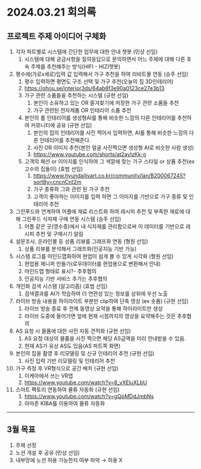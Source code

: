 # 2024.03.21 회의록
## 프로젝트 주제 아이디어 구체화
1. 각자 파트별로 시스템에 간단한 업무에 대한 안내 챗봇 (민상 선임)
    1. 시스템에 대해 궁금사항을 질의응답으로 문의하면서 어느 주제에 대해 다른 후속 주제를 추천해주는 방식(HIFI - HIZI챗봇)
2. 평수에(가로x세로)입력 값 입력해서 가구 추천을 하여 리바트몰 연동 (승주 선임)
    1. 평수 입력하면 평면도 구조 선택 및 가구 추천(오늘의 집 3D인테리어)
    2. https://ohou.se/interior3ds/64ab6f3e90a0123ce27e3b13
    3. 가구 관련 소품들을 추천하는 시스템 (규현 선임)
        1. 본인이 소유하고 있는 OR 즐겨찾기에 저장한 가구 관련 소품들 추천
        2. 가구 관련된 전자제품 OR 인테리어 소품 추천
    4. 본인의 룸 인테리어를 생성형AI를 통해 비슷한 느낌의 다른 인테리어를 추천하여 커뮤니티에 공유 (규현 선임)
        1. 본인의 집의 인테리어를 사진 찍어서 입력하면, AI를 통해 비슷한 느낌의 다른 인테리어를 추천해준다.
        2. 사진 OR 이미지 추천(본인 얼굴 사진찍으면 생성형 AI로 비슷한 사람 생성)
        3. https://www.youtube.com/shorts/at2ayIzKk-o
    5. 고객의 패션 or 이미지를 인식하여 그 색깔에 맞는 가구 스타일 or 상품 추천(ex 고수의 집들이) (효범 선임)
        1. https://www.hyundailivart.co.kr/community/lan/B200067245?sortBy=cncnCnt2m
        2. 가구 종류와 그와 관련 된 가구 추천
        3. 고객이 좋아하는 이미지를 입력 하면 그 이미지를 기반으로 가구 종류 및 인테리어 추천
3. 그린푸드와 연계하여 어플에 재료 리스트화 하여 레시피 추천 및 부족한 재료에 대해 그린푸드 식자재 구매 연동 시스템 (승주 선임)
    1. 어플 같은 곳(영수증)에서 내 식자재를 관리함으로써 이 데이터를 기반으로 레시피 추천 및 구매시기 알림
4. 설문조사, 온라인몰 등 상품 리뷰를 그래프화 연동 (형원 선임)
    1. 상품 리뷰를 분석해서 그래프화(인공지능 기반 가능)
5. 시스템 로그를 마인드맵화하여 현업이 쉽게 볼 수 있게 시각화 (형원 선임)
    1. 현업용 제니퍼 만들기(로우데이터를 현업용으로 변환해서 안내)
    2. 마인드맵 형태로 표시?- 추후협의
    3. 인공지능 기반 서비스 추가는 추후협의
6. 개인화 검색 시스템 (알고리즘) (효범 선임)
    1. 검색결과를 AI가 학습하여 더 연관성 있는 정보를 상위에 우선 노출
7. 라이브 방송 내용을 하이라이트 부분만 clip하여 단축 영상 (ex 숏폼) (규현 선임)
    1. 라이브 방송 종료 후 전체 동영상 요약을 통해 하이라이트만 생성
    2. 라이브 도중에 들어가면 앞에 현재 시점까지의 영상을 요약해주는 것은 추후협의
8. AS 요청 시 물품에 대한 사전 자동 견적화 (규현 선임)
    1. AS 요청 대상의 물품을 사진 찍으면 해당 AS금액을 미리 안내받을 수 있음.
    2. 현재 AS가 유상 AS도 있음(AS 파트쪽 화면)
9. 본인의 집을 촬영 후 리모델링 및 신규 인테리어 추천 (규현 선임)
    1. 사진 입력 기반 리모델링 및 인테리어 추천
10. 가구 측정 후 VR형식으로 공간 배치 (규현 선임)
    1. 이케아에서 쓰는 VR앱
    2. https://www.youtube.com/watch?v=8_yXEluXLbU
11. 스마트 팩토리 연동하여 물류 자동화 (규현 선임)
    1. https://www.youtube.com/watch?v=gQpMDdJmbNs
    2. 아마존 KIBA를 이용하여 물류 자동화
***
## 3월 목표
1. 주제 선정
2. 노션 개설 후 공유 (민상 선임)
3. 내부망에 노션 허용 가능한지 여부 파악 → 허용 X


